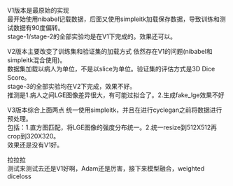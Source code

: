 V1版本是最原始的实现  
最开始使用nibabel记载数据，后面又使用simpleitk加载保存数据，导致训练和测试数据有90度偏转。  
stage-1/stage-2的全部实验均是在V1下完成的。效果还可以。

V2版本主要改变了训练集和验证集的加载方式
依然存在V1的问题(nibabel和simpleitk混合使用)。  
数据集加载以病人为单位，不是以slice为单位。验证集的评估方式是3D Dice Score。  
stage-3的全部实验均在V2下完成，效果不好。  
推测是1.病人之间LGE图像差异很大，有可能过拟合了。2.生成fake_lge效果不好

V3版本综合上面两点
统一使用simpleitk，并且在进行cyclegan之前将数据进行预处理。  
包括：1.直方图匹配，将LGE图像的强度分布统一。2.统一resize到512X512再crop到320X320。  
效果还是没有V1好。

拉拉拉  
测试来测试去还是V1好啊，Adam还是厉害，接下来模型融合，weighted diceloss